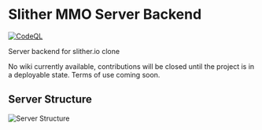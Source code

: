 # Slither MMO Server Backend
[![CodeQL](https://github.com/m3andev/slither-mmo-server-backend/actions/workflows/codeql-analysis.yml/badge.svg)](https://github.com/m3andev/slither-mmo-server-backend/actions/workflows/codeql-analysis.yml)

Server backend for slither.io clone

No wiki currently available, contributions will be closed until the project is in a deployable state.
Terms of use coming soon.

## Server Structure
![Server Structure](https://docs.google.com/drawings/d/1Aqmm9brmk7MMqqKdCk-zjlPZEPiWjmxBPdEXLYuj00Q/edit?usp=sharing)
